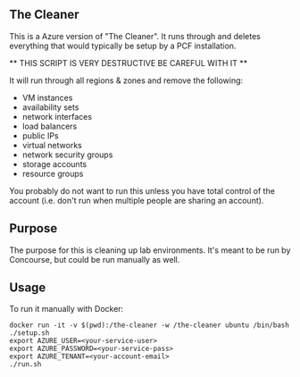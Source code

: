 ## The Cleaner

This is a Azure version of "The Cleaner".  It runs through and deletes everything that would typically be setup by a PCF installation.

** THIS SCRIPT IS VERY DESTRUCTIVE BE CAREFUL WITH IT **

It will run through all regions & zones and remove the following:

- VM instances
- availability sets
- network interfaces
- load balancers
- public IPs
- virtual networks
- network security groups
- storage accounts
- resource groups

You probably do not want to run this unless you have total control of the account (i.e. don't run when multiple people are sharing an account).

## Purpose

The purpose for this is cleaning up lab environments.  It's meant to be run by Concourse, but could be run manually as well.

## Usage

To run it manually with Docker:

```
docker run -it -v $(pwd):/the-cleaner -w /the-cleaner ubuntu /bin/bash
./setup.sh
export AZURE_USER=<your-service-user>
export AZURE_PASSWORD=<your-service-pass>
export AZURE_TENANT=<your-account-email>
./run.sh
```
